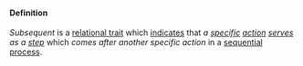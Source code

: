 #### Definition

*Subsequent* is a [relational trait](https://github.com/gcassel/Modular-Organization-Terminology/blob/master/terms/relational-trait.md) which [indicates](https://github.com/gcassel/Modular-Organization-Terminology/blob/master/terms/indicate.md) that *a [specific](https://github.com/gcassel/Modular-Organization-Terminology/blob/master/terms/specific.md) [action](https://github.com/gcassel/Modular-Organization-Terminology/blob/master/terms/act.md) [serves](https://github.com/gcassel/Modular-Organization-Terminology/blob/master/terms/serve.md) as a [step](https://github.com/gcassel/Modular-Organization-Terminology/blob/master/terms/step.md)* which *comes after another specific action* in a [sequential process](https://github.com/gcassel/Modular-Organization-Terminology/blob/master/compound-terms/sequential-process.md).
